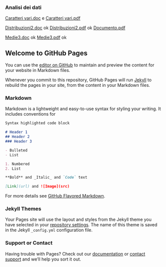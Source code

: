 ### Analisi dei dati
[Caratteri vari.doc](https://github.com/ottarub98/YouActuary/blob/master/Analisi_dei_dati/Caratteri_vari.doc) e
[Caratteri vari.pdf](https://github.com/ottarub98/YouActuary/blob/master/Analisi_dei_dati/Caratteri_vari.pdf) 


[Distribuzioni2.doc](https://github.com/ottarub98/YouActuary/Analisi_dei_dati/Distribuzioni2.doc) ok
[Distribuzioni2.pdf](https://github.com/ottarub98/YouActuary/Analisi_dei_dati/Distribuzioni2.pdf) ok
[Documento.pdf](https://github.com/ottarub98/YouActuary/Documento.pdf) 

[Medie3.doc](https://github.com/ottarub98/YouActuary/Analisi_dei_dati/Medie3.doc) ok
[Medie3.pdf](https://github.com/ottarub98/YouActuary/Analisi_dei_dati/Medie3.doc) ok



## Welcome to GitHub Pages

You can use the [editor on GitHub](https://github.com/ottarub98/YouActuary/edit/master/README.md) to maintain and preview the content for your website in Markdown files.

Whenever you commit to this repository, GitHub Pages will run [Jekyll](https://jekyllrb.com/) to rebuild the pages in your site, from the content in your Markdown files.

### Markdown

Markdown is a lightweight and easy-to-use syntax for styling your writing. It includes conventions for

```markdown
Syntax highlighted code block

# Header 1
## Header 2
### Header 3

- Bulleted
- List

1. Numbered
2. List

**Bold** and _Italic_ and `Code` text

[Link](url) and ![Image](src)
```

For more details see [GitHub Flavored Markdown](https://guides.github.com/features/mastering-markdown/).

### Jekyll Themes

Your Pages site will use the layout and styles from the Jekyll theme you have selected in your [repository settings](https://github.com/ottarub98/YouActuary/settings). The name of this theme is saved in the Jekyll `_config.yml` configuration file.

### Support or Contact

Having trouble with Pages? Check out our [documentation](https://help.github.com/categories/github-pages-basics/) or [contact support](https://github.com/contact) and we’ll help you sort it out.
